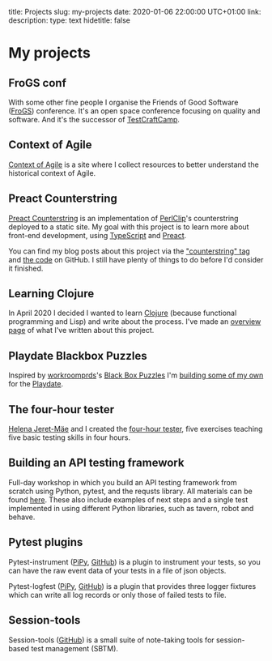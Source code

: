 title: Projects
slug: my-projects
date: 2020-01-06 22:00:00 UTC+01:00
link: 
description: 
type: text
hidetitle: false


# My projects

<div markdown="1">

## FroGS conf
With some other fine people I organise the Friends of Good Software ([FroGS](https://frogsconf.nl/)) conference. It's an open space conference focusing on quality and software. And it's the successor of [TestCraftCamp](https://testcraftcamp.nl/).

<div style='margin-bottom: 1.8rem' markdown="1"></div>

## Context of Agile
[Context of Agile](https://context-of-agile.org/) is a site where I collect resources to better understand the historical context of Agile.

<div style='margin-bottom: 1.8rem' markdown="1"></div>

## Preact Counterstring
[Preact Counterstring](https://smallsheds.garden/counterstring/) is an implementation of [PerlClip](https://www.satisfice.com/blog/archives/22)'s counterstring deployed to a static site. My goal with this project is to learn more about front-end development, using [TypeScript](https://www.typescriptlang.org/) and [Preact](https://preactjs.com/).

You can find my blog posts about this project via the ["counterstring" tag](link://category/counterstring) and [the code](https://github.com/j19sch/counterstring/) on GitHub. I still have plenty of things to do before I'd consider it finished.

<div style='margin-bottom: 1.8rem' markdown="1"></div>

## Learning Clojure
In April 2020 I decided I wanted to learn [Clojure](https://clojure.org/) (because functional programming and Lisp) and write about the process. I've made an [overview page](/my-projects/learning-clojure) of what I've written about this project.

<div style='margin-bottom: 1.8rem' markdown="1"></div>

## Playdate Blackbox Puzzles
Inspired by [workroomprds](https://www.workroom-productions.com/)'s [Black Box Puzzles](http://blackboxpuzzles.workroomprds.com/) I'm [building some of my own](https://github.com/j19sch/playdate-blackbox-puzzles) for the [Playdate](https://play.date/).

<div style='margin-bottom: 1.8rem' markdown="1"></div>

## The four-hour tester
[Helena Jeret-Mäe](https://www.linkedin.com/in/helena-jeret-m%C3%A4e-643b4339/) and I created the [four-hour tester](https://smallsheds.garden/fourhourtester/), five exercises teaching five basic testing skills in four hours.

<div style='margin-bottom: 1.8rem' markdown="1"></div>

## Building an API testing framework

Full-day workshop in which you build an API testing framework from scratch using Python, pytest, and the requsts library. All materials can be found
[here](https://github.com/j19sch/building-an-api-testing-framework). These also include examples of next steps and a single test implemented
in using different Python libraries, such as tavern, robot and behave.

<div style='margin-bottom: 1.8rem' markdown="1"></div>

## Pytest plugins

Pytest-instrument ([PiPy](https://pypi.org/project/pytest-instrument/), [GitHub](https://github.com/j19sch/pytest-instrument)) is a plugin to instrument your tests, so you can have the raw event data of your tests in a file of json objects.

Pytest-logfest ([PiPy](https://pypi.org/project/pytest-logfest/), [GitHub](https://github.com/j19sch/pytest-logfest)) is a plugin that provides three logger fixtures which can write all log records or only those of failed tests to file.

<div style='margin-bottom: 1.8rem' markdown="1"></div>

## Session-tools
Session-tools ([GitHub](https://github.com/j19sch/session-tools)) is a small suite of note-taking tools for session-based test management (SBTM).

</div>
